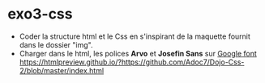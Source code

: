 # exo3-css

- Coder la structure html et le Css
  en s'inspirant de la maquette
  fournit dans le dossier "img".
- Charger dans le html, les polices **Arvo** et **Josefin Sans** sur [Google font](https://fonts.google.com/)  
  https://htmlpreview.github.io/?https://github.com/Adoc7/Dojo-Css-2/blob/master/index.html
